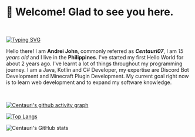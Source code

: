<h1>👋 Welcome! Glad to see you here.</h1>

<br>

[![Typing SVG](https://readme-typing-svg.herokuapp.com?font=Fira+Code&size=30&pause=250&color=0BF7D5&width=500&lines=Kotlin%2C+Java%2C+C%23+Developer;Discord+Bot+Developer;Minecraft+Plugin+Developer)](https://git.io/typing-svg)

Hello there! I am **Andrei John**, commonly referred as ***Centauri07***, I am *15 years old* and I live in the **Philippines**. I've started my first Hello World for about 2 years ago. I've learnt a lot of things throughout my programming journey. I am a Java, Kotlin and C# Developer, my expertise are Discord Bot Development and Minecraft Plugin Development. My current goal right now is to learn web development and to expand my software knowledge.

<br>

[![Centauri's github activity graph](https://activity-graph.herokuapp.com/graph?username=Centauri07&theme=react-dark)](https://github.com/ashutosh00710/github-readme-activity-graph)

[![Top Langs](https://github-readme-stats.vercel.app/api/top-langs/?username=Centauri07&layout=compact&theme=react)](https://github.com/anuraghazra/github-readme-stats)

![Centauri's GitHub stats](https://github-readme-stats.vercel.app/api?username=Centauri07&theme=react&show_icons=true)
